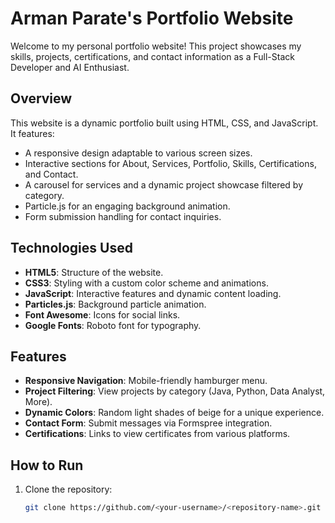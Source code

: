 # Arman Parate's Portfolio Website

Welcome to my personal portfolio website! This project showcases my skills, projects, certifications, and contact information as a Full-Stack Developer and AI Enthusiast.

## Overview
This website is a dynamic portfolio built using HTML, CSS, and JavaScript. It features:
- A responsive design adaptable to various screen sizes.
- Interactive sections for About, Services, Portfolio, Skills, Certifications, and Contact.
- A carousel for services and a dynamic project showcase filtered by category.
- Particle.js for an engaging background animation.
- Form submission handling for contact inquiries.

## Technologies Used
- **HTML5**: Structure of the website.
- **CSS3**: Styling with a custom color scheme and animations.
- **JavaScript**: Interactive features and dynamic content loading.
- **Particles.js**: Background particle animation.
- **Font Awesome**: Icons for social links.
- **Google Fonts**: Roboto font for typography.

## Features
- **Responsive Navigation**: Mobile-friendly hamburger menu.
- **Project Filtering**: View projects by category (Java, Python, Data Analyst, More).
- **Dynamic Colors**: Random light shades of beige for a unique experience.
- **Contact Form**: Submit messages via Formspree integration.
- **Certifications**: Links to view certificates from various platforms.

## How to Run
1. Clone the repository:
   ```bash
   git clone https://github.com/<your-username>/<repository-name>.git